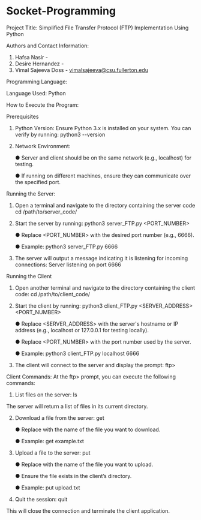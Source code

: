# Socket-Programming

Project Title: Simplified File Transfer Protocol (FTP) Implementation Using Python


Authors and Contact Information:

1. Hafsa Nasir -
2. Desire Hernandez -
3. Vimal Sajeeva Doss - vimalsajeeva@csu.fullerton.edu


Programming Language:

Language Used: Python 


How to Execute the Program:

Prerequisites
1. Python Version: Ensure Python 3.x is installed on your system. You can verify by running:
python3 --version

2. Network Environment:

   ● Server and client should be on the same network (e.g., localhost) for testing.

   ● If running on different machines, ensure they can communicate over the specified
port.

Running the Server:
1. Open a terminal and navigate to the directory containing the server code
cd /path/to/server_code/

2. Start the server by running:
python3 server_FTP.py <PORT_NUMBER>

   ● Replace <PORT_NUMBER> with the desired port number (e.g., 6666).

   ● Example: python3 server_FTP.py 6666

4. The server will output a message indicating it is listening for incoming connections:
Server listening on port 6666

Running the Client
1. Open another terminal and navigate to the directory containing the client code:
cd /path/to/client_code/

2. Start the client by running:
python3 client_FTP.py <SERVER_ADDRESS> <PORT_NUMBER>

   ● Replace <SERVER_ADDRESS> with the server's hostname or IP address (e.g., localhost or 127.0.0.1 for testing locally).

   ● Replace <PORT_NUMBER> with the port number used by the server.

   ● Example: python3 client_FTP.py localhost 6666

4. The client will connect to the server and display the prompt: ftp>

Client Commands:
At the ftp> prompt, you can execute the following commands: 

1. List files on the server:
ls

The server will return a list of files in its current directory.

2. Download a file from the server:
get <FILENAME>

   ● Replace <FILENAME> with the name of the file you want to download.

   ● Example: get example.txt

4. Upload a file to the server:
put <FILENAME>

   ● Replace <FILENAME> with the name of the file you want to upload.

   ● Ensure the file exists in the client’s directory.

   ● Example: put upload.txt

5. Quit the session: quit

This will close the connection and terminate the client application.
